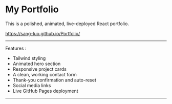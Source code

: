 # My Portfolio

This is a polished, animated, live-deployed React portfolio.

https://sang-luo.github.io/Portfolio/

---

Features :
- Tailwind styling
- Animated hero section
- Responsive project cards
- A clean, working contact form
- Thank-you confirmation and auto-reset
- Social media links
- Live GitHub Pages deployment

---
